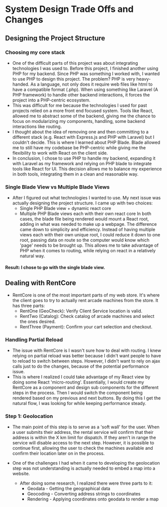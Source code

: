 # System Design Trade Offs and Changes

## Designing the Project Structure

### Choosing my core stack
- One of the difficult parts of this project was about integrating technologies I was used to. Before this project, I finished another using PHP for my backend. Since PHP was something I worked with, I wanted to use PHP to design this project. The problem? PHP is very heavy-handed. As a language, not only does it require web files like html to have a compatible format (.php). When using something like Laravel (A PHP framework) to handle other backend interactions, it forces the project into a PHP-centric ecosystem.
- This was difficult for me because the technologies I used for past projects relied on a more front end focused system. Tools like React, allowed me to abstract some of the backend, giving me the chance to focus on modularizing my components, handling, some backend interactions like routing.
- I thought about the idea of removing one and then committing to a different stack (e.g. React with Express.js and PHP with Laravel) but I couldn't decide. This is where I learned about PHP Blade. Blade allowed me to still have my codebase be PHP-centric while giving me the flexibility to work with React on the client side.
- In conclusion, I chose to use PHP to handle my backend, expanding it with Laravel as my framework and relying on PHP blade to integrate tools like React for UI. This decision allows me to balance my experience in both tools, integrating them in a clean and reasonable way.

### Single Blade View vs Multiple Blade Views
- After I figured out what technologies I wanted to use. My next issue was actually designing the project structure. I came up with two choices:
    - Single PHP Blade view + dynamic react core
    - Multiple PHP Blade views each with their own react core
In both cases, the blade file being rendered would mount a React root, adding in what was needed to make up a webpage. The difference came down to simplicity and efficiency. Instead of having multiple views each with their own unique root, I could reduce it down to one root, passing data on route so the computer would know which 'page' needs to be brought up. This allows me to take advantage of PHP when it comes to routing, while relying on react in a relatively natural way.
#### Result: I chose to go with the single blade view.

## Dealing with RentCore
- RentCore is one of the most important parts of my web store. It's where the client goes to try to actually rent arcade machines from the store. It has three parts:
    - RentOne (GeoCheck): Verify Client Service location is valid.
    - RentTwo (Catalog): Check catalog of arcade machines and select the ones desired.
    - RentThree (Payment): Confirm your cart selection and checkout.
### Handling Partial Reload
- The issue with RentCore is I wasn't sure how to deal with routing. I knew relying on partial reload was better because I didn't want people to have to reload to switch between steps. However, I didn't want to rely on ajax calls just to do the changes, because of the potential performance issue.
- This is where I realized I could take advantage of my React view by doing some React 'micro-routing'. Essentially, I would create my RentCore as a component and design sub components for the different steps in the process. Then I would switch the component being rendered based on my previous and next buttons. By doing this I get the natural flow, I was looking for while keeping performance steady.
### Step 1: Geolocation
- The main point of this step is to serve as a 'soft wall' for the user. When a user submits their address, the rental service will confirm that their address is within the X km limit for dispatch. If they aren't in range the service will disable access to the next step. However, it is possible to continue first, allowing the user to check the machines available and confirm their location later on in the process.

- One of the challenges I had when it came to developing the geolocation step was not understanding is actually needed to embed a map into a website.
    - After doing some research, I realized there were three parts to it:
        - Geodata - Getting the geographical data
        - Geocoding - Converting address strings to coordinates
        - Rendering - Applying coordinates onto geodata to render a map
    
